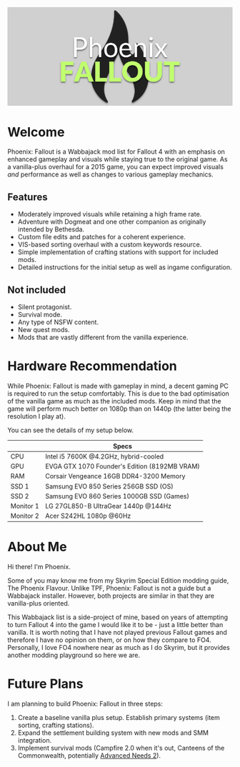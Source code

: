 ![logo](Media/Logo.png)

# Welcome

Phoenix: Fallout is a Wabbajack mod list for Fallout 4 with an emphasis on enhanced gameplay and visuals while staying true to the original game. As a vanilla-plus overhaul for a 2015 game, you can expect improved visuals *and* performance as well as changes to various gameplay mechanics.

## Features

-  Moderately improved visuals while retaining a high frame rate.
-  Adventure with Dogmeat and one other companion as originally intended by Bethesda.
-  Custom file edits and patches for a coherent experience.
-  VIS-based sorting overhaul with a custom keywords resource.
-  Simple implementation of crafting stations with support for included mods.
-  Detailed instructions for the initial setup as well as ingame configuration.

## Not included

- Silent protagonist.
- Survival mode.
- Any type of NSFW content.
- New quest mods.
- Mods that are vastly different from the vanilla experience.

# Hardware Recommendation

While Phoenix: Fallout is made with gameplay in mind, a decent gaming PC is required to run the setup comfortably. This is due to the bad optimisation of the vanilla game as much as the included mods. Keep in mind that the game will perform much better on 1080p than on 1440p (the latter being the resolution I play at).

You can see the details of my setup below.

|           | Specs                                         |
| --------- | --------------------------------------------- |
| CPU       | Intel i5 7600K @4.2GHz, hybrid-cooled         |
| GPU       | EVGA GTX 1070 Founder's Edition (8192MB VRAM) |
| RAM       | Corsair Vengeance 16GB DDR4-3200 Memory       |
| SSD 1     | Samsung EVO 850 Series 256GB SSD (OS)         |
| SSD 2     | Samsung EVO 860 Series 1000GB SSD (Games)     |
| Monitor 1 | LG 27GL850-B UltraGear 1440p @144Hz           |
| Monitor 2 | Acer S242HL 1080p @60Hz                       |

# About Me

Hi there! I'm Phoenix.

Some of you may know me from my Skyrim Special Edition modding guide, The Phoenix Flavour. Unlike TPF, Phoenix: Fallout is not a guide but a Wabbajack installer. However, both projects are similar in that they are vanilla-plus oriented.

This Wabbajack list is a side-project of mine, based on years of attempting to turn Fallout 4 into the game I would like it to be - just a little better than vanilla. It is worth noting that I have not played previous Fallout games and therefore I have no opinion on them, or on how they compare to FO4. Personally, I love FO4 nowhere near as much as I do Skyrim, but it provides another modding playground so here we are.

# Future Plans

I am planning to build Phoenix: Fallout in three steps:

1. Create a baseline vanilla plus setup. Establish primary systems (item sorting, crafting stations).
2. Expand the settlement building system with new mods and SMM integration.
3. Implement survival mods (Campfire 2.0 when it's out, Canteens of the Commonwealth, potentially [Advanced Needs 2](https://www.nexusmods.com/fallout4/mods/40440)).
